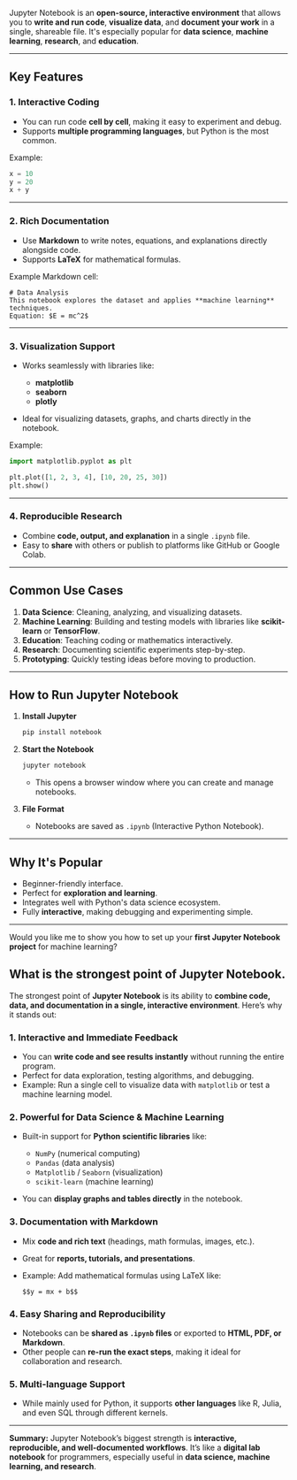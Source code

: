 Jupyter Notebook is an **open-source, interactive environment** that allows you to **write and run code**, **visualize data**, and **document your work** in a single, shareable file. It's especially popular for **data science**, **machine learning**, **research**, and **education**.

---

## **Key Features**

### 1. **Interactive Coding**

* You can run code **cell by cell**, making it easy to experiment and debug.
* Supports **multiple programming languages**, but Python is the most common.

Example:

```python
x = 10
y = 20
x + y
```

---

### 2. **Rich Documentation**

* Use **Markdown** to write notes, equations, and explanations directly alongside code.
* Supports **LaTeX** for mathematical formulas.

Example Markdown cell:

```
# Data Analysis
This notebook explores the dataset and applies **machine learning** techniques.
Equation: $E = mc^2$
```

---

### 3. **Visualization Support**

* Works seamlessly with libraries like:

  * **matplotlib**
  * **seaborn**
  * **plotly**
* Ideal for visualizing datasets, graphs, and charts directly in the notebook.

Example:

```python
import matplotlib.pyplot as plt

plt.plot([1, 2, 3, 4], [10, 20, 25, 30])
plt.show()
```

---

### 4. **Reproducible Research**

* Combine **code, output, and explanation** in a single `.ipynb` file.
* Easy to **share** with others or publish to platforms like GitHub or Google Colab.

---

## **Common Use Cases**

1. **Data Science**: Cleaning, analyzing, and visualizing datasets.
2. **Machine Learning**: Building and testing models with libraries like **scikit-learn** or **TensorFlow**.
3. **Education**: Teaching coding or mathematics interactively.
4. **Research**: Documenting scientific experiments step-by-step.
5. **Prototyping**: Quickly testing ideas before moving to production.

---

## **How to Run Jupyter Notebook**

1. **Install Jupyter**

   ```bash
   pip install notebook
   ```

2. **Start the Notebook**

   ```bash
   jupyter notebook
   ```

   * This opens a browser window where you can create and manage notebooks.

3. **File Format**

   * Notebooks are saved as `.ipynb` (Interactive Python Notebook).

---

## **Why It's Popular**

* Beginner-friendly interface.
* Perfect for **exploration and learning**.
* Integrates well with Python's data science ecosystem.
* Fully **interactive**, making debugging and experimenting simple.

---

Would you like me to show you how to set up your **first Jupyter Notebook project** for machine learning?

## What is the strongest point of Jupyter Notebook.

The strongest point of **Jupyter Notebook** is its ability to **combine code, data, and documentation in a single, interactive environment**. Here’s why it stands out:

### **1. Interactive and Immediate Feedback**

* You can **write code and see results instantly** without running the entire program.
* Perfect for data exploration, testing algorithms, and debugging.
* Example: Run a single cell to visualize data with `matplotlib` or test a machine learning model.

### **2. Powerful for Data Science & Machine Learning**

* Built-in support for **Python scientific libraries** like:

  * `NumPy` (numerical computing)
  * `Pandas` (data analysis)
  * `Matplotlib` / `Seaborn` (visualization)
  * `scikit-learn` (machine learning)
* You can **display graphs and tables directly** in the notebook.

### **3. Documentation with Markdown**

* Mix **code and rich text** (headings, math formulas, images, etc.).
* Great for **reports, tutorials, and presentations**.
* Example: Add mathematical formulas using LaTeX like:

  ```
  $$y = mx + b$$
  ```

### **4. Easy Sharing and Reproducibility**

* Notebooks can be **shared as `.ipynb` files** or exported to **HTML, PDF, or Markdown**.
* Other people can **re-run the exact steps**, making it ideal for collaboration and research.

### **5. Multi-language Support**

* While mainly used for Python, it supports **other languages** like R, Julia, and even SQL through different kernels.

---

**Summary:**
Jupyter Notebook’s biggest strength is **interactive, reproducible, and well-documented workflows**. It’s like a **digital lab notebook** for programmers, especially useful in **data science, machine learning, and research**.
